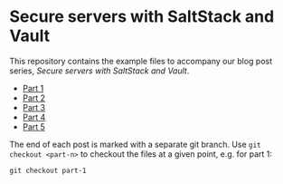 # Secure servers with SaltStack and Vault

This repository contains the example files to accompany our blog post series, *Secure servers with SaltStack and Vault*.

* [Part 1](https://backbeat.tech/blog/secure-servers-with-saltstack-and-vault-part-1)
* [Part 2](https://backbeat.tech/blog/secure-servers-with-saltstack-and-vault-part-2)
* [Part 3](https://backbeat.tech/blog/secure-servers-with-saltstack-and-vault-part-3)
* [Part 4](https://backbeat.tech/blog/secure-servers-with-saltstack-and-vault-part-4)
* [Part 5](https://backbeat.tech/blog/secure-servers-with-saltstack-and-vault-part-5)

The end of each post is marked with a separate git branch.
Use `git checkout <part-n>` to checkout the files at a given point, e.g. for part 1:

```
git checkout part-1
```

